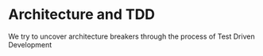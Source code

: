 # Architecture and TDD

We try to uncover architecture breakers through the process of Test Driven Development



